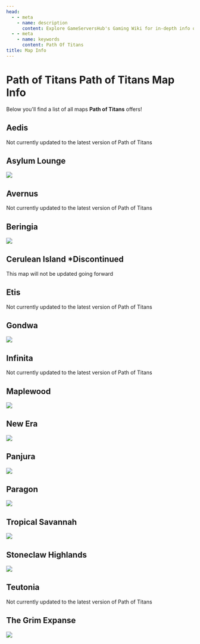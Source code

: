 ```yaml
---
head:
  - - meta
    - name: description
      content: Explore GameServersHub's Gaming Wiki for in-depth info on Path of Titans. Find details on gameplay, features, and updates for the ultimate dino MMO adventure!
  - - meta
    - name: keywords
      content: Path Of Titans
title: Map Info
---
```


# Path of Titans Path of Titans Map Info

Below you'll find a list of all maps **Path of Titans** offers!

## Aedis
Not currently updated to the latest version of Path of Titans

## Asylum Lounge
<a href='./Path-of-Titans-Asylum-Lounge' target='_blank'> <img src='https://web-cdn.alderongames.com/files/1255/conversions/AsylumLoungeTN1-icon.jpg' /> </a>

## Avernus
Not currently updated to the latest version of Path of Titans

## Beringia
<a href='./Path-of-Titans-Beringia' target='_blank'> <img src='https://web-cdn.alderongames.com/files/1184/conversions/BeringiaIcon-icon.jpg' /> </a>

## Cerulean Island *Discontinued
This map will not be updated going forward

## Etis
Not currently updated to the latest version of Path of Titans

## Gondwa
<a href='./Path-of-Titans-Gondwa' target='_blank'> <img src='https://i.postimg.cc/6QZz8hZX/Screenshot-2024-09-08-000124.png' /> </a>

## Infinita
Not currently updated to the latest version of Path of Titans

## Maplewood
<a href='./Path-of-Titans-Maplewood' target='_blank'> <img src='https://web-cdn.alderongames.com/files/888/conversions/icon-icon.jpg' /> </a>

## New Era
<a href='./Path-of-Titans-NewEra' target='_blank'> <img src='https://web-cdn.alderongames.com/files/690/conversions/NewEra-icon.jpg' /> </a>

## Panjura
<a href='./Path-of-Titans-Panjura' target='_blank'> <img src='https://i.postimg.cc/cHX3CKFW/Screenshot-2024-09-08-000203.png' /> </a>

## Paragon
<a href='./Path-of-Titans-Paragon' target='_blank'> <img src='https://web-cdn.alderongames.com/files/788/conversions/Thumbnail-icon.jpg' /> </a>

## Tropical Savannah
<a href='./Path-of-Titans-Savanna' target='_blank'> <img src='https://web-cdn.alderongames.com/files/1162/conversions/New-Project-icon.jpg' /> </a>

## Stoneclaw Highlands
<a href='./Path-of-Titans-StoneclawHighlands' target='_blank'> <img src='https://web-cdn.alderongames.com/files/75/daf3eeae9d3aeb5bdf9a2b9f86ba8bab.jpg' /> </a>

## Teutonia
Not currently updated to the latest version of Path of Titans

## The Grim Expanse
<a href='./Path-of-Titans-TheGrimExpanse' target='_blank'> <img src='https://i.postimg.cc/7YM5ZJhW/Screenshot-2024-09-08-000428.png' /> </a>
